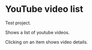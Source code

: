 # YouTube video list

Test project.

Shows a list of youtube videos.

Clicking on an item shows video details.
